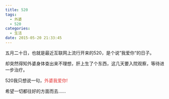 ```yaml
---
title: 520
tags:
  - 外婆
  - 520
categories:
  - 生活
date: 2015-05-20 21:33:45
---
```

五月二十日，也就是最近互联网上流行开来的520，是个说”我爱你“的日子。


却突然得知外婆身体查出来不理想，肝上生了个东西，这几天要入院观察，等待进一步治疗。


<!--more-->
520我只想说一句，<span style="color:#E53333;">外婆我爱你<span>!


希望一切都往好的方面而去……